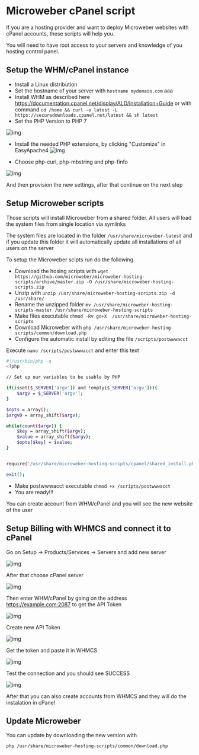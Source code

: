 # Microweber cPanel script 

If you are a hosting provider and want to deploy Microweber websites with cPanel accounts, these scripts will help you. 

You will need to have root access to your servers and knowledge of you hosting control panel.



## Setup the WHM/cPanel instance 

 - Install a Linux distribution 
 - Set the hostname of your server with `hostname mydomain.com` aaa
 - Install WHM as described here https://documentation.cpanel.net/display/ALD/Installation+Guide or with command `cd /home && curl -o latest -L https://securedownloads.cpanel.net/latest && sh latest`
 - Set the PHP Version to PHP 7 
 
![img](img/whm1.png "img")

 - Install the needed PHP extensions, by clicking "Customize" in EasyApache4
 ![img](img/whm2.png "img")
 
 - Choose php-curl, php-mbstring and php-finfo
 
 ![img](img/whm3.png "img")
 
 And then provision the new settings, after that continue on the next step



## Setup Microweber scripts


Those scripts will install Microweber from a shared folder. All users will load the system files from single location via symlinks
 
The system files are located in the folder `/usr/share/microweber-latest` and if you update this folder it will automatically update all installations of all users on the server 

To setup the Microweber scipts run do the following 

 - Download the hosing scripts with `wget https://github.com/microweber/microweber-hosting-scripts/archive/master.zip -O /usr/share/microweber-hosting-scripts.zip`
 - Unzip with `unzip /usr/share/microweber-hosting-scripts.zip -d /usr/share/`
 - Rename the unzipped folder `mv /usr/share/microweber-hosting-scripts-master /usr/share/microweber-hosting-scripts`
 - Make files executable `chmod -Rv go+X  /usr/share/microweber-hosting-scripts`
 - Download Microweber with `php /usr/share/microweber-hosting-scripts/common/download.php` 
 - Configure the automatic install by editing the file `/scripts/postwwwacct`  
 
Execute `nano /scripts/postwwwacct` and enter this text 
 
 ```sh
 #!/usr/bin/php -q
 <?php
 
 // Set up our variables to be usable by PHP
 
 if(isset($_SERVER['argv']) and !empty($_SERVER['argv'])){
     $argv = $_SERVER['argv'];
 }
 
 $opts = array();
 $argv0 = array_shift($argv);
 
 while(count($argv)) {
     $key = array_shift($argv);
     $value = array_shift($argv);
     $opts[$key] = $value;
 }

 
 require('/usr/share/microweber-hosting-scripts/cpanel/shared_install.php');
 
 exit();
 
 ```
 
  - Make postwwwacct executable `chmod +x /scripts/postwwwacct` 
 -  You are ready!!! 

 

You can create account from WHM/cPanel and you will see the new website of the user

 
 
## Setup Billing with WHMCS and connect it to cPanel

Go on Setup -> Products/Services -> Servers and add new server 


![img](img/whmcs1.png "img")


After that choose cPanel server

![img](img/whmcs2.png "img")

Then enter WHM/cPanel by going on the address https://example.com:2087 to get the API Token

![img](img/whmcs3.png "img")

Create new API Token

![img](img/whmcs4.png "img")

Get the token and paste it in WHMCS 

![img](img/whmcs5.png "img")

Test the connection and you should see SUCCESS 

![img](img/whmcs6.png "img")


After that you can also create accounts from WHMCS and they will do the instalation in cPanel





## Update Microweber

You can update by downloading the new version with
 
`php /usr/share/microweber-hosting-scripts/common/download.php`